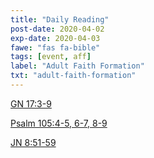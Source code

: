 ```yaml
---
title: "Daily Reading"
post-date: 2020-04-02
exp-date: 2020-04-03
fawe: "fas fa-bible"
tags: [event, aff]
label: "Adult Faith Formation"
txt: "adult-faith-formation"
---
```

<a href="http://usccb.org/bible/readings/040220.cfm" target="_blank">GN 17:3-9</a>

<a href="http://usccb.org/bible/readings/040220.cfm" target="_blank">Psalm 105:4-5, 6-7, 8-9</a>

<a href="http://usccb.org/bible/readings/040220.cfm" target="_blank">JN 8:51-59</a>